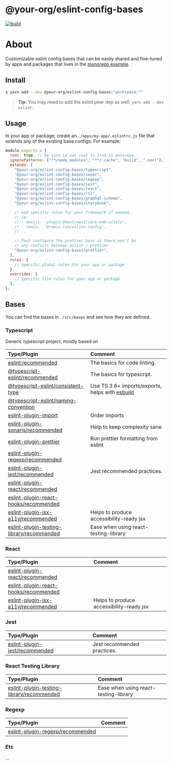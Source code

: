 # @your-org/eslint-config-bases

<p align="left">
  <a aria-label="Build" href="https://github.com/belgattitude/nextjs-monorepo-example/actions?query=workflow%3ACI">
    <img alt="build" src="https://img.shields.io/github/workflow/status/belgattitude/nextjs-monorepo-example/CI-web-app/main?label=CI&logo=github&style=flat-quare&labelColor=000000" />
  </a>
</p>

# About

Customizable eslint config bases that can be easily shared and fine-tuned by apps and
packages that lives in the [monorepo example](https://github.com/belgattitude/nextjs-monorepo-example).

## Install

```bash
$ yarn add --dev @your-org/eslint-config-bases:"workspace:^"
```

> **Tip:** You may need to add the eslint peer dep as well: `yarn add --dev eslint`.

## Usage

In your app or package, create an `./apps/my-app/.eslintrc.js` file that extends any of the
existing base configs. For example:

```javascript
module.exports = {
  root: true, // Be sure to set root to true in monorepo.
  ignorePatterns: ["**/node_modules", "**/.cache", "build", ".next"],
  extends: [
    "@your-org/eslint-config-bases/typescript",
    "@your-org/eslint-config-bases/sonar",
    "@your-org/eslint-config-bases/regexp",
    "@your-org/eslint-config-bases/jest",
    "@your-org/eslint-config-bases/react",
    "@your-org/eslint-config-bases/rtl",
    "@your-org/eslint-config-bases/graphql-schema",
    "@your-org/eslint-config-bases/storybook",

    // Add specific rules for your framework if needed.
    // ie:
    // - nextjs: 'plugin:@next/next/core-web-vitals',
    // - remix:  '@remix-run/eslint-config',
    // ...

    // Post configure the prettier base so there won't be
    // any conficts between eslint / prettier
    "@your-org/eslint-config-bases/prettier",
  ],
  rules: {
    // Specific global rules for your app or package
  },
  overrides: [
    // Specific file rules for your app or package
  ],
};
```

## Bases

You can find the bases in `./src/bases` and see how they are defined.

### Typescript

Generic typescript project, mostly based on

| Type/Plugin                                                                                                             | Comment                                                                      |
| :---------------------------------------------------------------------------------------------------------------------- | :--------------------------------------------------------------------------- |
| [eslint:recommended](https://eslint.org/docs/rules/)                                                                    | The basics for code linting.                                                 |
| [@typescript-eslint/recommended](https://typescript-eslint.io/rules/)                                                   | The basics for typescript.                                                   |
| [@typescript-eslint/consistent-type](https://typescript-eslint.io/rules/consistent-type-imports)                        | Use TS 3.8+ imports/exports, helps with [esbuild](https://esbuild.github.io) |
| [@typescript-eslint/naming-convention](https://typescript-eslint.io/rules/naming-convention)                            |                                                                              |
| [eslint-plugin-import](https://github.com/import-js/eslint-plugin-import)                                               | Order imports                                                                |
| [eslint-plugin-sonarjs/recommended](https://github.com/SonarSource/eslint-plugin-sonarjs)                               | Help to keep complexity sane                                                 |
| [eslint-plugin-prettier](https://github.com/prettier/eslint-plugin-prettier)                                            | Run prettier formatting from eslint                                          |
| [eslint-plugin-regexp/recommended](https://github.com/ota-meshi/eslint-plugin-regexp)                                   |                                                                              |
| [eslint-plugin-jest/recommended](https://github.com/jest-community/eslint-plugin-jest)                                  | Jest recommended practices.                                                  |
| [eslint-plugin-react/recommended](https://github.com/yannickcr/eslint-plugin-react)                                     |                                                                              |
| [eslint-plugin-react-hooks/recommended](https://github.com/facebook/react/tree/main/packages/eslint-plugin-react-hooks) |                                                                              |
| [eslint-plugin-jsx-a11y/recommended](https://github.com/jsx-eslint/eslint-plugin-jsx-a11y)                              | Helps to produce accessibility-ready jsx                                     |
| [eslint-plugin-testing-library/recommended](https://github.com/testing-library/eslint-plugin-testing-library)           | Ease when using react-testing-library                                        |

### React

| Type/Plugin                                                                                                             | Comment                                  |
| :---------------------------------------------------------------------------------------------------------------------- | :--------------------------------------- |
| [eslint-plugin-react/recommended](https://github.com/yannickcr/eslint-plugin-react)                                     |                                          |
| [eslint-plugin-react-hooks/recommended](https://github.com/facebook/react/tree/main/packages/eslint-plugin-react-hooks) |                                          |
| [eslint-plugin-jsx-a11y/recommended](https://github.com/jsx-eslint/eslint-plugin-jsx-a11y)                              | Helps to produce accessibility-ready jsx |

### Jest

| Type/Plugin                                                                            | Comment                     |
| :------------------------------------------------------------------------------------- | :-------------------------- |
| [eslint-plugin-jest/recommended](https://github.com/jest-community/eslint-plugin-jest) | Jest recommended practices. |

### React Testing Library

| Type/Plugin                                                                                                   | Comment                               |
| :------------------------------------------------------------------------------------------------------------ | :------------------------------------ |
| [eslint-plugin-testing-library/recommended](https://github.com/testing-library/eslint-plugin-testing-library) | Ease when using react-testing-library |

### Regexp

| Type/Plugin                                                                           | Comment |
| :------------------------------------------------------------------------------------ | :------ |
| [eslint-plugin-regexp/recommended](https://github.com/ota-meshi/eslint-plugin-regexp) |         |

### Etc

...
